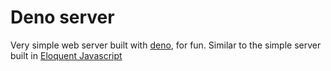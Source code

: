 # Deno server

Very simple web server built with [deno](https://deno.land), for fun. Similar to the simple server built in [Eloquent Javascript](https://eloquentjavascript.net/21_skillsharing.html)
